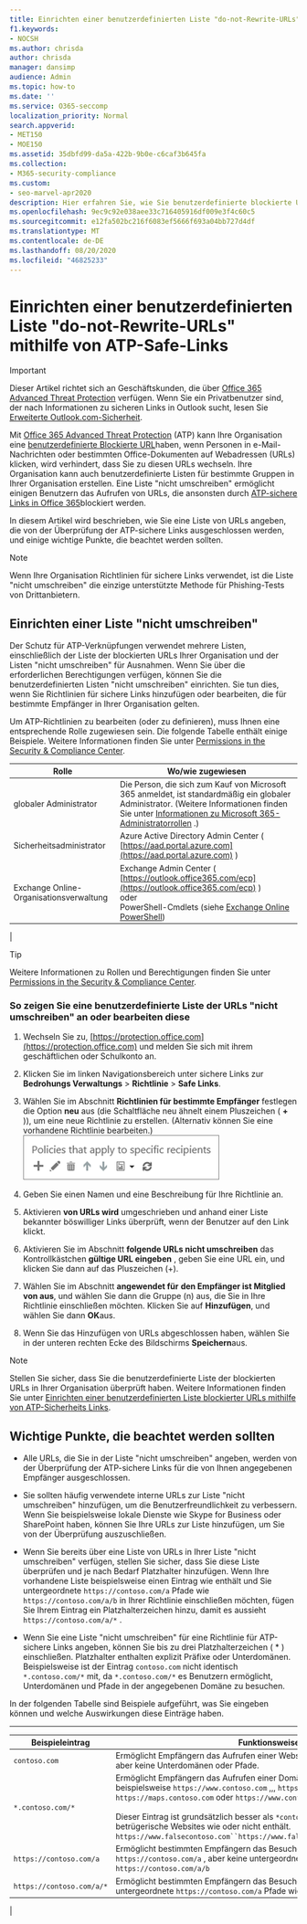 ```yaml
---
title: Einrichten einer benutzerdefinierten Liste "do-not-Rewrite-URLs" mithilfe von ATP-Safe-Links
f1.keywords:
- NOCSH
ms.author: chrisda
author: chrisda
manager: dansimp
audience: Admin
ms.topic: how-to
ms.date: ''
ms.service: O365-seccomp
localization_priority: Normal
search.appverid:
- MET150
- MOE150
ms.assetid: 35dbfd99-da5a-422b-9b0e-c6caf3b645fa
ms.collection:
- M365-security-compliance
ms.custom:
- seo-marvel-apr2020
description: Hier erfahren Sie, wie Sie benutzerdefinierte blockierte URLs für Benutzer einrichten und eine Liste mit URLs für eine Gruppe von Benutzern in Office 365 Richtlinien für ATP-sichere Links erstellen.
ms.openlocfilehash: 9ec9c92e038aee33c716405916df009e3f4c60c5
ms.sourcegitcommit: e12fa502bc216f6083ef5666f693a04bb727d4df
ms.translationtype: MT
ms.contentlocale: de-DE
ms.lasthandoff: 08/20/2020
ms.locfileid: "46825233"
---
```

# <a name="set-up-a-custom-do-not-rewrite-urls-list-using-atp-safe-links"></a>Einrichten einer benutzerdefinierten Liste "do-not-Rewrite-URLs" mithilfe von ATP-Safe-Links

> [!IMPORTANT]
> Dieser Artikel richtet sich an Geschäftskunden, die über [Office 365 Advanced Threat Protection](office-365-atp.md) verfügen. Wenn Sie ein Privatbenutzer sind, der nach Informationen zu sicheren Links in Outlook sucht, lesen Sie [Erweiterte Outlook.com-Sicherheit](https://support.microsoft.com/office/882d2243-eab9-4545-a58a-b36fee4a46e2).

Mit [Office 365 Advanced Threat Protection](office-365-atp.md) (ATP) kann Ihre Organisation eine [benutzerdefinierte Blockierte URL](set-up-a-custom-blocked-urls-list-atp.md)haben, wenn Personen in e-Mail-Nachrichten oder bestimmten Office-Dokumenten auf Webadressen (URLs) klicken, wird verhindert, dass Sie zu diesen URLs wechseln. Ihre Organisation kann auch benutzerdefinierte Listen für bestimmte Gruppen in Ihrer Organisation erstellen. Eine Liste "nicht umschreiben" ermöglicht einigen Benutzern das Aufrufen von URLs, die ansonsten durch [ATP-sichere Links in Office 365](atp-safe-links.md)blockiert werden.

In diesem Artikel wird beschrieben, wie Sie eine Liste von URLs angeben, die von der Überprüfung der ATP-sichere Links ausgeschlossen werden, und einige wichtige Punkte, die beachtet werden sollten.

> [!NOTE]
> Wenn Ihre Organisation Richtlinien für sichere Links verwendet, ist die Liste "nicht umschreiben" die einzige unterstützte Methode für Phishing-Tests von Drittanbietern.

## <a name="set-up-a-do-not-rewrite-list"></a>Einrichten einer Liste "nicht umschreiben"

Der Schutz für ATP-Verknüpfungen verwendet mehrere Listen, einschließlich der Liste der blockierten URLs Ihrer Organisation und der Listen "nicht umschreiben" für Ausnahmen. Wenn Sie über die erforderlichen Berechtigungen verfügen, können Sie die benutzerdefinierten Listen "nicht umschreiben" einrichten. Sie tun dies, wenn Sie Richtlinien für sichere Links hinzufügen oder bearbeiten, die für bestimmte Empfänger in Ihrer Organisation gelten.

Um ATP-Richtlinien zu bearbeiten (oder zu definieren), muss Ihnen eine entsprechende Rolle zugewiesen sein. Die folgende Tabelle enthält einige Beispiele. Weitere Informationen finden Sie unter [Permissions in the Security & Compliance Center](permissions-in-the-security-and-compliance-center.md).

|Rolle|Wo/wie zugewiesen|
|---|---|
|globaler Administrator|Die Person, die sich zum Kauf von Microsoft 365 anmeldet, ist standardmäßig ein globaler Administrator. (Weitere Informationen finden Sie unter [Informationen zu Microsoft 365-Administratorrollen](https://docs.microsoft.com/microsoft-365/admin/add-users/about-admin-roles) .)|
|Sicherheitsadministrator|Azure Active Directory Admin Center ( [https://aad.portal.azure.com](https://aad.portal.azure.com) )|
|Exchange Online-Organisationsverwaltung|Exchange Admin Center ( [https://outlook.office365.com/ecp](https://outlook.office365.com/ecp) ) <br>oder <br>  PowerShell-Cmdlets (siehe [Exchange Online PowerShell](https://docs.microsoft.com/powershell/exchange/exchange-online-powershell))|
|

> [!TIP]
> Weitere Informationen zu Rollen und Berechtigungen finden Sie unter [Permissions in the Security & Compliance Center](permissions-in-the-security-and-compliance-center.md).

### <a name="to-view-or-edit-a-custom-do-not-rewrite-urls-list"></a>So zeigen Sie eine benutzerdefinierte Liste der URLs "nicht umschreiben" an oder bearbeiten diese

1. Wechseln Sie zu, [https://protection.office.com](https://protection.office.com) und melden Sie sich mit ihrem geschäftlichen oder Schulkonto an.

2. Klicken Sie im linken Navigationsbereich unter sichere Links zur **Bedrohungs Verwaltungs** \> **Richtlinie** \> **Safe Links**.

3. Wählen Sie im Abschnitt **Richtlinien für bestimmte Empfänger** festlegen die Option **neu** aus (die Schaltfläche neu ähnelt einem Pluszeichen ( **+** )), um eine neue Richtlinie zu erstellen. (Alternativ können Sie eine vorhandene Richtlinie bearbeiten.)<br/>![Wählen Sie neu aus, um eine Richtlinie zu sicheren Links für bestimmte e-Mail-Empfänger hinzuzufügen](../../media/01073f42-3cec-4ddb-8c10-4d33ec434676.png)

4. Geben Sie einen Namen und eine Beschreibung für Ihre Richtlinie an.

5. Aktivieren **von URLs wird** umgeschrieben und anhand einer Liste bekannter böswilliger Links überprüft, wenn der Benutzer auf den Link klickt.

6. Aktivieren Sie im Abschnitt **folgende URLs nicht umschreiben** das Kontrollkästchen **gültige URL eingeben** , geben Sie eine URL ein, und klicken Sie dann auf das Pluszeichen (+).

7. Wählen Sie im Abschnitt **angewendet für** **den Empfänger ist Mitglied von aus**, und wählen Sie dann die Gruppe (n) aus, die Sie in Ihre Richtlinie einschließen möchten. Klicken Sie auf **Hinzufügen**, und wählen Sie dann **OK**aus.

8. Wenn Sie das Hinzufügen von URLs abgeschlossen haben, wählen Sie in der unteren rechten Ecke des Bildschirms **Speichern**aus.

> [!NOTE]
> Stellen Sie sicher, dass Sie die benutzerdefinierte Liste der blockierten URLs in Ihrer Organisation überprüft haben. Weitere Informationen finden Sie unter [Einrichten einer benutzerdefinierten Liste blockierter URLs mithilfe von ATP-Sicherheits Links](set-up-a-custom-blocked-urls-list-atp.md).

## <a name="important-points-to-keep-in-mind"></a>Wichtige Punkte, die beachtet werden sollten

- Alle URLs, die Sie in der Liste "nicht umschreiben" angeben, werden von der Überprüfung der ATP-sichere Links für die von Ihnen angegebenen Empfänger ausgeschlossen.

- Sie sollten häufig verwendete interne URLs zur Liste "nicht umschreiben" hinzufügen, um die Benutzerfreundlichkeit zu verbessern. Wenn Sie beispielsweise lokale Dienste wie Skype for Business oder SharePoint haben, können Sie Ihre URLs zur Liste hinzufügen, um Sie von der Überprüfung auszuschließen.

- Wenn Sie bereits über eine Liste von URLs in Ihrer Liste "nicht umschreiben" verfügen, stellen Sie sicher, dass Sie diese Liste überprüfen und je nach Bedarf Platzhalter hinzufügen. Wenn Ihre vorhandene Liste beispielsweise einen Eintrag wie enthält und Sie untergeordnete `https://contoso.com/a` Pfade wie `https://contoso.com/a/b` in Ihrer Richtlinie einschließen möchten, fügen Sie Ihrem Eintrag ein Platzhalterzeichen hinzu, damit es aussieht `https://contoso.com/a/*` .

- Wenn Sie eine Liste "nicht umschreiben" für eine Richtlinie für ATP-sichere Links angeben, können Sie bis zu drei Platzhalterzeichen ( \* ) einschließen. Platzhalter enthalten explizit Präfixe oder Unterdomänen. Beispielsweise ist der Eintrag `contoso.com` nicht identisch `*.contoso.com/*` mit, da `*.contoso.com/*` es Benutzern ermöglicht, Unterdomänen und Pfade in der angegebenen Domäne zu besuchen.

In der folgenden Tabelle sind Beispiele aufgeführt, was Sie eingeben können und welche Auswirkungen diese Einträge haben.

****

|Beispieleintrag|Funktionsweise|
|---|---|
|`contoso.com`|Ermöglicht Empfängern das Aufrufen einer Website wie, `https://contoso.com` aber keine Unterdomänen oder Pfade.|
|`*.contoso.com/*`|Ermöglicht Empfängern das Aufrufen einer Domäne, Unterdomänen und Pfaden, beispielsweise `https://www.contoso.com` ,,, `https://www.contoso.com` `https://maps.contoso.com` oder `https://www.contoso.com/a` . <br/><br/> Dieser Eintrag ist grundsätzlich besser als `*contoso.com*` , da er potenziell betrügerische Websites wie oder nicht enthält. `https://www.falsecontoso.com``https://www.false.contoso.completelyfalse.com`|
|`https://contoso.com/a`|Ermöglicht bestimmten Empfängern das Besuchen einer Website wie `https://contoso.com/a` , aber keine untergeordneten Pfade wie `https://contoso.com/a/b`|
|`https://contoso.com/a/*`|Ermöglicht bestimmten Empfängern das Besuchen einer Website wie und untergeordnete `https://contoso.com/a` Pfade wie `https://contoso.com/a/b`|
|

